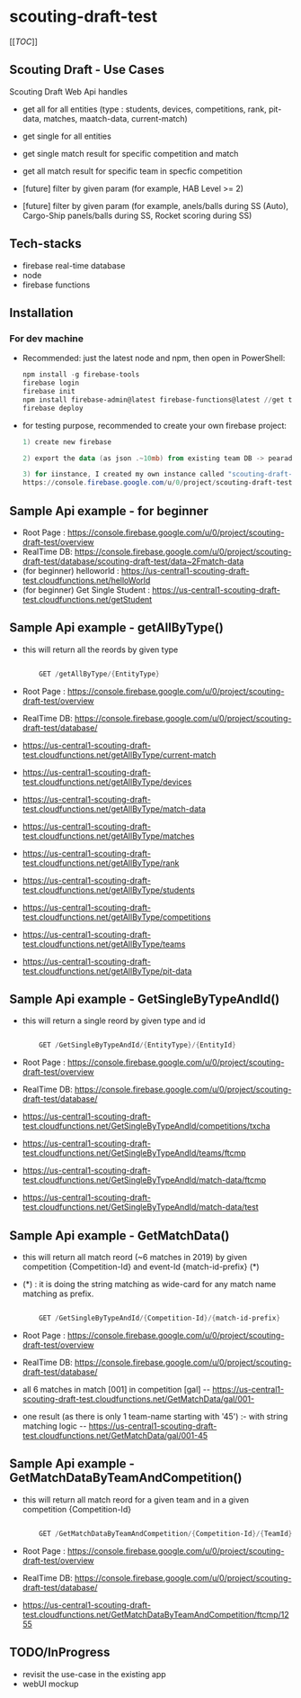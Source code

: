 # scouting-draft-test

[[_TOC_]]

## Scouting Draft - Use Cases

Scouting Draft Web Api handles

- get all for all entities (type :
  students,
  devices,
  competitions,
  rank,
  pit-data,
  matches,
  maatch-data,
  current-match)

- get single for all entities
- get single match result for specific competition and match
- get all match result for specific team in specfic competition
- [future] filter by given param (for example, HAB Level >= 2)
- [future] filter by given param (for example, anels/balls during SS (Auto), Cargo-Ship panels/balls during SS, Rocket scoring during SS)

## Tech-stacks

- firebase real-time database
- node
- firebase functions

## Installation

### For dev machine

- Recommended: just the latest node and npm, then open in PowerShell:

  ```powershell
  npm install -g firebase-tools
  firebase login
  firebase init
  npm install firebase-admin@latest firebase-functions@latest //get the latest code
  firebase deploy
  ```

- for testing purpose, recommended to create your own firebase project:

  ```powershell
  1) create new firebase

  2) export the data (as json .~10mb) from existing team DB -> pearadox-2019 https://console.firebase.google.com/u/0/project/pearadox-2019/database/pearadox-2019/data~2F

  3) for iinstance, I created my own instance called "scouting-draft-test"
  https://console.firebase.google.com/u/0/project/scouting-draft-test/database

  ```

## Sample Api example - for beginner

- Root Page : https://console.firebase.google.com/u/0/project/scouting-draft-test/overview
- RealTime DB: https://console.firebase.google.com/u/0/project/scouting-draft-test/database/scouting-draft-test/data~2Fmatch-data
- (for beginner) helloworld : https://us-central1-scouting-draft-test.cloudfunctions.net/helloWorld
- (for beginner) Get Single Student : https://us-central1-scouting-draft-test.cloudfunctions.net/getStudent

## Sample Api example - getAllByType()

- this will return all the reords by given type

  ```powershell

      GET /getAllByType/{EntityType}

  ```

- Root Page : https://console.firebase.google.com/u/0/project/scouting-draft-test/overview
- RealTime DB: https://console.firebase.google.com/u/0/project/scouting-draft-test/database/

- https://us-central1-scouting-draft-test.cloudfunctions.net/getAllByType/current-match
- https://us-central1-scouting-draft-test.cloudfunctions.net/getAllByType/devices
- https://us-central1-scouting-draft-test.cloudfunctions.net/getAllByType/match-data
- https://us-central1-scouting-draft-test.cloudfunctions.net/getAllByType/matches
- https://us-central1-scouting-draft-test.cloudfunctions.net/getAllByType/rank
- https://us-central1-scouting-draft-test.cloudfunctions.net/getAllByType/students
- https://us-central1-scouting-draft-test.cloudfunctions.net/getAllByType/competitions
- https://us-central1-scouting-draft-test.cloudfunctions.net/getAllByType/teams
- https://us-central1-scouting-draft-test.cloudfunctions.net/getAllByType/pit-data

## Sample Api example - GetSingleByTypeAndId()

- this will return a single reord by given type and id

  ```powershell

      GET /GetSingleByTypeAndId/{EntityType}/{EntityId}

  ```

- Root Page : https://console.firebase.google.com/u/0/project/scouting-draft-test/overview
- RealTime DB: https://console.firebase.google.com/u/0/project/scouting-draft-test/database/

- https://us-central1-scouting-draft-test.cloudfunctions.net/GetSingleByTypeAndId/competitions/txcha
- https://us-central1-scouting-draft-test.cloudfunctions.net/GetSingleByTypeAndId/teams/ftcmp
- https://us-central1-scouting-draft-test.cloudfunctions.net/GetSingleByTypeAndId/match-data/ftcmp
- https://us-central1-scouting-draft-test.cloudfunctions.net/GetSingleByTypeAndId/match-data/test

## Sample Api example - GetMatchData()

- this will return all match reord (~6 matches in 2019) by given competition {Competition-Id} and event-Id {match-id-prefix} (\*)
- (\*) : it is doing the string matching as wide-card for any match name matching as prefix.

  ```powershell

      GET /GetSingleByTypeAndId/{Competition-Id}/{match-id-prefix}

  ```

- Root Page : https://console.firebase.google.com/u/0/project/scouting-draft-test/overview
- RealTime DB: https://console.firebase.google.com/u/0/project/scouting-draft-test/database/
- all 6 matches in match [001] in competition [gal]
  -- https://us-central1-scouting-draft-test.cloudfunctions.net/GetMatchData/gal/001-
- one result (as there is only 1 team-name starting with '45') :- with string matching logic
  -- https://us-central1-scouting-draft-test.cloudfunctions.net/GetMatchData/gal/001-45

## Sample Api example - GetMatchDataByTeamAndCompetition()

- this will return all match reord for a given team and in a given competition {Competition-Id}

  ```powershell

      GET /GetMatchDataByTeamAndCompetition/{Competition-Id}/{TeamId}

  ```

- Root Page : https://console.firebase.google.com/u/0/project/scouting-draft-test/overview
- RealTime DB: https://console.firebase.google.com/u/0/project/scouting-draft-test/database/
- https://us-central1-scouting-draft-test.cloudfunctions.net/GetMatchDataByTeamAndCompetition/ftcmp/1255

## TODO/InProgress

- revisit the use-case in the existing app
- webUI mockup
